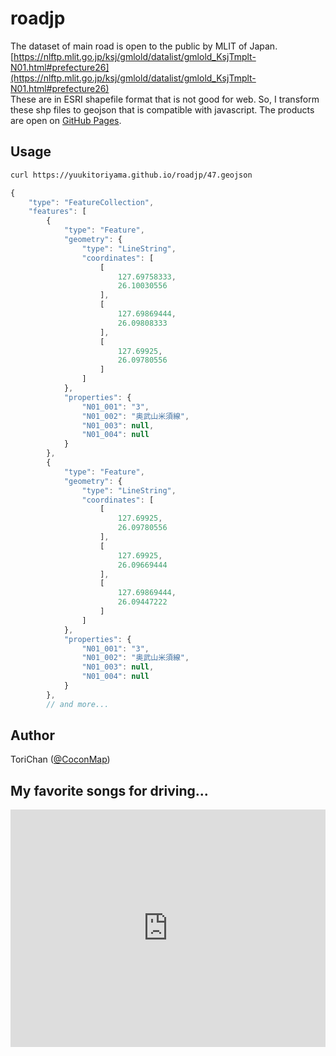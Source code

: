 # roadjp

The dataset of main road is open to the public by MLIT of Japan.  
[https://nlftp.mlit.go.jp/ksj/gmlold/datalist/gmlold_KsjTmplt-N01.html#prefecture26](https://nlftp.mlit.go.jp/ksj/gmlold/datalist/gmlold_KsjTmplt-N01.html#prefecture26)  
These are in ESRI shapefile format that is not good for web. So, I transform these shp files to geojson that is compatible with javascript. The products are open on [GitHub Pages](https://yuukitoriyama.github.io/roadjp/47.geojson).

## Usage

```bash
curl https://yuukitoriyama.github.io/roadjp/47.geojson
```

```javascript
{
	"type": "FeatureCollection",
	"features": [
		{
			"type": "Feature",
			"geometry": {
				"type": "LineString",
				"coordinates": [
					[
						127.69758333,
						26.10030556
					],
					[
						127.69869444,
						26.09808333
					],
					[
						127.69925,
						26.09780556
					]
				]
			},
			"properties": {
				"N01_001": "3",
				"N01_002": "奥武山米須線",
				"N01_003": null,
				"N01_004": null
			}
		},
		{
			"type": "Feature",
			"geometry": {
				"type": "LineString",
				"coordinates": [
					[
						127.69925,
						26.09780556
					],
					[
						127.69925,
						26.09669444
					],
					[
						127.69869444,
						26.09447222
					]
				]
			},
			"properties": {
				"N01_001": "3",
				"N01_002": "奥武山米須線",
				"N01_003": null,
				"N01_004": null
			}
		},
		// and more...
```

## Author

ToriChan ([@CoconMap](https://twitter.com/coconmap))

## My favorite songs for driving...

<iframe src="https://open.spotify.com/embed/album/75PpZnKSeKRgGGGps2A3xz?utm_source=generator" width="100%" height="380" frameBorder="0" allowfullscreen="" allow="autoplay; clipboard-write; encrypted-media; fullscreen; picture-in-picture"></iframe>
